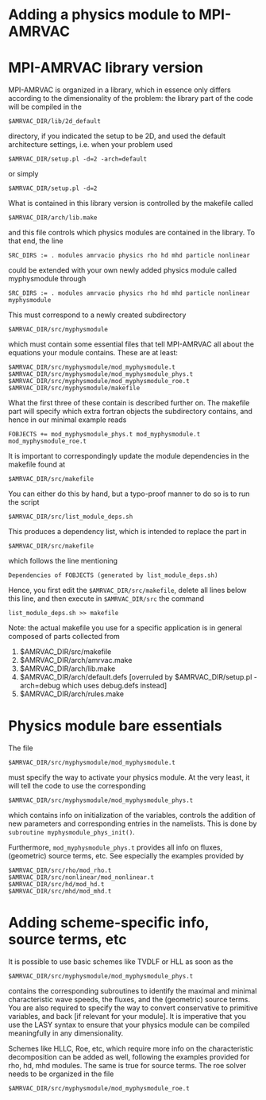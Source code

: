 # Adding a physics module to MPI-AMRVAC

# MPI-AMRVAC library version

MPI-AMRVAC is organized in a library, which in essence only differs according 
to the dimensionality of the problem: the library part of the code will be compiled
in the 

    $AMRVAC_DIR/lib/2d_default 

directory, if you indicated the setup to be 2D, and used 
the default architecture settings, i.e. when your problem used 

    $AMRVAC_DIR/setup.pl -d=2 -arch=default 

or simply

    $AMRVAC_DIR/setup.pl -d=2

What is contained in this library version is controlled by the makefile called

    $AMRVAC_DIR/arch/lib.make

and this file controls which physics modules are contained in the library. To that end,
the line 

    SRC_DIRS := . modules amrvacio physics rho hd mhd particle nonlinear

could be extended with your own newly added physics module called myphysmodule through

    SRC_DIRS := . modules amrvacio physics rho hd mhd particle nonlinear myphysmodule

This must correspond to a newly created subdirectory

    $AMRVAC_DIR/src/myphysmodule

which must contain some essential files that tell MPI-AMRVAC all about the equations your module
contains. These are at least:

    $AMRVAC_DIR/src/myphysmodule/mod_myphysmodule.t
    $AMRVAC_DIR/src/myphysmodule/mod_myphysmodule_phys.t
    $AMRVAC_DIR/src/myphysmodule/mod_myphysmodule_roe.t
    $AMRVAC_DIR/src/myphysmodule/makefile

What the first three of these contain is described further on. The makefile part will specify 
which extra fortran objects the subdirectory contains, and hence in our minimal example reads 

    FOBJECTS += mod_myphysmodule_phys.t mod_myphysmodule.t mod_myphysmodule_roe.t

It is important to correspondingly update the module dependencies in the makefile found at

    $AMRVAC_DIR/src/makefile

You can either do this by hand, but a typo-proof manner to do so is to run the script 

    $AMRVAC_DIR/src/list_module_deps.sh

This produces a dependency list, which is intended to replace the part in 

    $AMRVAC_DIR/src/makefile

which follows the line mentioning

    Dependencies of FOBJECTS (generated by list_module_deps.sh)

Hence, you first edit the `$AMRVAC_DIR/src/makefile`, delete all lines below this line, and then
execute in `$AMRVAC_DIR/src` the command

    list_module_deps.sh >> makefile

Note: the actual makefile you use for a specific application is in general composed of parts collected from

1. $AMRVAC_DIR/src/makefile
2. $AMRVAC_DIR/arch/amrvac.make
3. $AMRVAC_DIR/arch/lib.make
4. $AMRVAC_DIR/arch/default.defs  [overruled by $AMRVAC_DIR/setup.pl -arch=debug which uses debug.defs instead]
5. $AMRVAC_DIR/arch/rules.make

# Physics module bare essentials

The file 

    $AMRVAC_DIR/src/myphysmodule/mod_myphysmodule.t

must specify the way to activate your physics module. At the very least, it will tell the code to use the corresponding 

    $AMRVAC_DIR/src/myphysmodule/mod_myphysmodule_phys.t

which contains info on initialization of the variables, controls the addition of new parameters and corresponding entries in the namelists. 
This is done by `subroutine myphysmodule_phys_init()`.

Furthermore, `mod_myphysmodule_phys.t` provides all info on fluxes, (geometric) source terms, etc.
See especially the examples provided by

    $AMRVAC_DIR/src/rho/mod_rho.t
    $AMRVAC_DIR/src/nonlinear/mod_nonlinear.t
    $AMRVAC_DIR/src/hd/mod_hd.t
    $AMRVAC_DIR/src/mhd/mod_mhd.t

# Adding scheme-specific info, source terms, etc

It is possible to use basic schemes like TVDLF or HLL as soon as the 

    $AMRVAC_DIR/src/myphysmodule/mod_myphysmodule_phys.t

contains the corresponding subroutines to identify the maximal and minimal characteristic wave speeds, the fluxes, and the (geometric) source terms. You are also required to specify the way to convert conservative to primitive variables, and back [if relevant for your module]. It is imperative that you use the LASY syntax to ensure that
your physics module can be compiled meaningfully in any dimensionality. 

Schemes like HLLC, Roe, etc, which require more info on the characteristic decomposition can be added as well,
following the examples provided for rho, hd, mhd modules. The same is true for source terms. The roe solver needs to be organized in the file

    $AMRVAC_DIR/src/myphysmodule/mod_myphysmodule_roe.t
